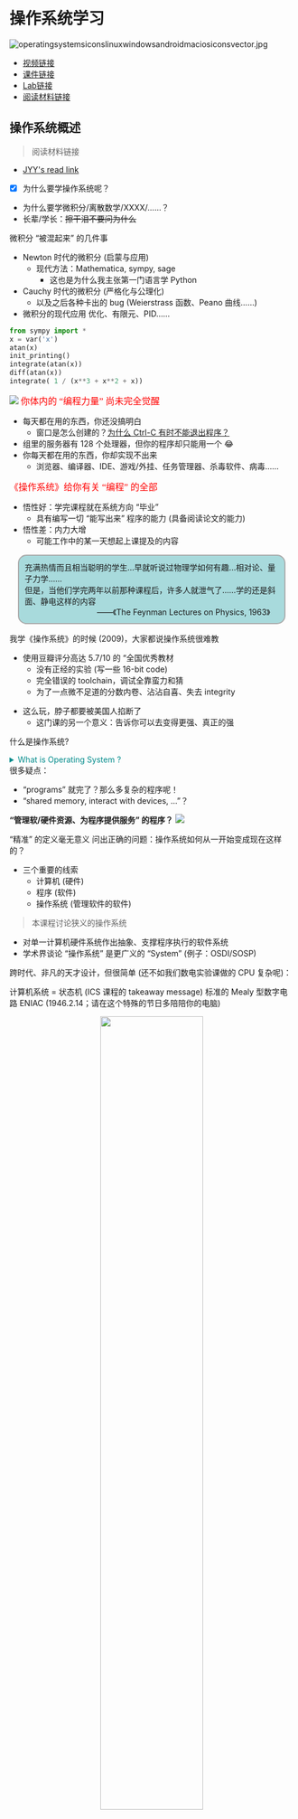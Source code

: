 
# 操作系统学习

![operatingsystemsiconslinuxwindowsandroidmaciosiconsvector.jpg](http://zhouhao-blog.oss-cn-shanghai.aliyuncs.com/articles/56354a5b6630b31c15d5e9a0133ad33d.jpg)
+ [视频链接](https://space.bilibili.com/202224425/video)
+ [课件链接](http://jyywiki.cn/OS/2022/)
+ [Lab链接](https://nju-projectn.github.io/ics-pa-gitbook/ics2021/PA0.html)
+ [阅读材料链接](http://jyywiki.cn/OS/OS_References)

## 操作系统概述
> 阅读材料链接
+ [JYY's read link](http://jyywiki.cn/OS/2022/notes/1)

- [X] 为什么要学操作系统呢？
+ 为什么要学微积分/离散数学/XXXX/……？
+ 长辈/学长：~~擦干泪不要问为什么~~


微积分 “被混起来” 的几件事

+ Newton 时代的微积分 (启蒙与应用)
	+ 现代方法：Mathematica, sympy, sage
		+ 这也是为什么我主张第一门语言学 Python
+ Cauchy 时代的微积分 (严格化与公理化)
	+ 以及之后各种卡出的 bug (Weierstrass 函数、Peano 曲线……)
+ 微积分的现代应用
优化、有限元、PID……

```python
from sympy import *
x = var('x')
atan(x)
init_printing()
integrate(atan(x))
diff(atan(x))
integrate( 1 / (x**3 + x**2 + x))

```
![](./OS.assets/2022-07-26_15-05.png)
<font color="red" face=Monaco size=3> 你体内的 “编程力量” 尚未完全觉醒 </font> 

+ 每天都在用的东西，你还没搞明白
	+ 窗口是怎么创建的？[为什么 Ctrl-C 有时不能退出程序？](https://stackoverflow.blog/2017/05/23/stack-overflow-helping-one-million-developers-exit-vim/)
+ 组里的服务器有 128 个处理器，但你的程序却只能用一个 😂
+ 你每天都在用的东西，你却实现不出来
	+ 浏览器、编译器、IDE、游戏/外挂、任务管理器、杀毒软件、病毒……

<font color="red" face=Monaco size=3> 《操作系统》给你有关 “编程” 的全部 </font>

+ 悟性好：学完课程就在系统方向 “毕业”
	+ 具有编写一切 “能写出来” 程序的能力 (具备阅读论文的能力)
+ 悟性差：内力大增
	+ 可能工作中的某一天想起上课提及的内容

<div style="border-radius:15px;display:block;background-color:#a8dadc;border:2px solid #aaa;margin:15px;padding:10px;">
充满热情而且相当聪明的学生...早就听说过物理学如何有趣...相对论、量子力学……<br>但是，当他们学完两年以前那种课程后，许多人就泄气了……学的还是斜面、静电这样的内容<br>
<div style="text-align:right;padding:0 15px;">
——《The Feynman Lectures on Physics, 1963》
</div>
</div>




我学《操作系统》的时候 (2009)，大家都说操作系统很难教
- 使用豆瓣评分高达 5.7/10 的 “全国优秀教材
	+ 没有正经的实验 (写一些 16-bit code)
	+ 完全错误的 toolchain，调试全靠蛮力和猜
	+ 为了一点微不足道的分数内卷、沾沾自喜、失去 integrity

+ 这么玩，脖子都要被美国人掐断了
	+ 这门课的另一个意义：告诉你可以去变得更强、真正的强

什么是操作系统?
	
<details>
  <summary style="color:darkcyan">
   What is Operating System ?
  </summary>
  <p>
  Operating System: A body of software, in fact, that is responsible for making it easy to run programs (even allowing you to seemingly run many at the same time), allowing programs to share memory, enabling programs to interact with devices, and other fun stuff like that. (OSTEP)
  </p>
</details>
很多疑点：

+ “programs” 就完了？那么多复杂的程序呢！
+ “shared memory, interact with devices, ...”？


**“管理软/硬件资源、为程序提供服务” 的程序？**
![](./OS.assets/os-classify.jpg)

“精准” 的定义毫无意义
问出正确的问题：操作系统如何从一开始变成现在这样的？
+ 三个重要的线索
	+ 计算机 (硬件)
	+ 程序 (软件)
	+ 操作系统 (管理软件的软件)


> 本课程讨论狭义的操作系统
- 对单一计算机硬件系统作出抽象、支撑程序执行的软件系统
- 学术界谈论 “操作系统” 是更广义的 “System” (例子：OSDI/SOSP)

跨时代、非凡的天才设计，但很简单 (还不如我们数电实验课做的 CPU 复杂呢)：

计算机系统 = 状态机 (ICS 课程的 takeaway message)
标准的 Mealy 型数字电路
ENIAC (1946.2.14；请在这个特殊的节日多陪陪你的电脑)

<div align="center">
<img src="./OS.assets/eniacrun.jpg" width="60%" styles="text-align:center;">
</div>

---
**电子计算机实现**
- 逻辑门：真空电子管
- 存储器：延迟线 (delay lines)
- 输入/输出：打孔纸带/指示灯
<table>
<tr>
	<td><img src="./OS.assets/vaccum-tube.gif" width="250px"></td>
	<td><img src="./OS.assets/throw-ball.gif" width="300px"></td>
	<td><img src="./OS.assets/delay-memory-fig2-s.gif" width="400px"></td>
</tr>
<tr>
	<td>逻辑门：真空电子管</td>
	<td>存储器：延迟线 (delay lines)</td>
	<td>输入/输出：打孔纸带/指示灯</td>
</tr>

</table>

ENIAC 程序是用物理线路 “hard-wire” 的

+ 重编程需要重新接线
	+ [ENIAC Simulator](https://www.cs.drexel.edu/~bls96/eniac/); [sieve.e](./OS.Demo/sieve.e)

最早成功运行的一系列程序：打印平方数、素数表、计算弹道……
- 大家还在和真正的 “bugs” 战斗


### 1940s 的操作系统
<div align="center">
<div style="border-radius:10px;display:block;background-color:#a8dadc;border:2px solid #aaa;margin:15px;padding:10px;width:550px;">
没有操作系统！
</div>

</div>

能把程序放上去就很了不起了!
+ 程序直接用指令操作硬件
+ 不需要画蛇添足的程序来管理它
---
### 1950s 的计算机
更快更小的逻辑门 (晶体管)、更大的内存 (磁芯)、丰富的 I/O 设备
+ I/<br>O 设备的速度已经严重低于处理器的速度，中断机制出现 (1953)
<div align='center'>
  <img src='./OS.assets/2022-07-29_18-26.png' width='70%' styles='text-align:center;'>
</div>

#### 1950s 的程序
可以执行更复杂的任务，包括通用的计算任务


希望使用计算机的人越来越多；希望调用 API 而不是直接访问设备
Fortran 诞生 (1957)

```fortran
C---- THIS PROGRAM READS INPUT FROM THE CARD READER,
C---- 3 INTEGERS IN EACH CARD, CALCULATE AND OUTPUT
C---- THE SUM OF THEM.
  100 READ(5,10) I1, I2, I3
   10 FORMAT(3I5)
      IF (I1.EQ.0 .AND. I2.EQ.0 .AND. I3.EQ.0) GOTO 200
      ISUM = I1 + I2 + I3
      WRITE(6,20) I1, I2, I3, ISUM
   20 FORMAT(7HSUM OF , I5, 2H, , I5, 5H AND , I5,
     *   4H IS , I6)
      GOTO 100
  200 STOP
      END
---
```

#### 1950s 的程序 (cont'd)
一行代码，一张卡片

看到上面 1, 2, ... 80 的标号了吧！
7-72 列才是真正的语句 (这就是为什么谭浩强要教你要画流程图)

<div align="center">
<img src="./OS.assets/fortran-card.jpg" width="60%" styles="text-align:center;">
</div>

#### 1950s 的操作系统


<div align="center">
<div style="border-radius:10px;display:block;background-color:#a8dadc;border:2px solid #aaa;margin:15px;padding:10px;width:550px;">
管理多个程序依次排队运行的库函数和调度器。
</div>

</div>

写程序、跑程序都是非常费事的 (比如你写了个死循环……)
+ 计算机非常贵 ($50,000-$1,000,000)，一个学校只有一台
+ 产生了集中管理计算机的需求： <font color="red" face=Monaco size=3>  多用户排队共享计算机 </font> 

**操作系统的概念开始形成**
+ 操作 (operate) 任务 (jobs) 的系统 (system)
	+ “批处理系统” = 程序的自动切换 (换卡) + 库函数 API
	+ Disk Operating Systems (DOS)
		+ 操作系统中开始出现 “设备”、“文件”、“任务” 等对象和 API

### 1960s 的计算机

<font color="red" face=Monaco size=3> 集成电路、总线出现 </font>
+ 更快的处理器
+ 更快、更大的内存；虚拟存储出现
	+ 可以同时载入多个程序而不用 “换卡” 了
+ 更丰富的 I/O 设备；完善的中断/异常机制
<div align="center">
<img src="./OS.assets/sketchpad.jpg" width="400px" height="210px" styles="text-align:center;">
</div>

#### 1960s 的程序
> 更多的高级语言和编译器出现

+ COBOL (1960), APL (1962), BASIC (1965)
	+ Bill Gates 和 Paul Allen 在 1975 年实现了 Altair 8800 上的 BASIC 解释器
+ 计算机科学家们已经在今天难以想象的计算力下开发惊奇的程序

<div align="center">
<img src="./OS.assets/spacewar.jpg" width="60%" styles="text-align:center;">
</div>

#### 1960s 的操作系统

<div align="center">
<div style="border-radius:10px;display:block;background-color:#a8dadc;border:2px solid #aaa;margin:10px;padding:15px;width:600px;">
能载入多个程序到内存且灵活调度它们的管理程序，包括程序可以调用的 API。
</div>

</div>


<font color="red" face=Monaco size=3> 同时将多个程序载入内存 </font>是一项巨大的能力

+ 有了进程 (process) 的概念
+ 进程在执行 I/O 时，可以将 CPU 让给另一个进程
	+ 在多个地址空间隔离的程序之间切换
	+ 虚拟存储使一个程序出 bug 不会 crash 整个系统

> **操作系统中自然地增加进程管理 API**

#### 1960s 的操作系统 (cont'd)
<font color="red" face=Monaco size=4> 既然操作系统已经可以在程序之间切换，为什么不让它们定时切换呢？ </font>

**基于中断 (例如时钟) 机制**
+ 时钟中断：使程序在执行时，异步地插入函数调用
+ 由操作系统 (调度策略) 决定是否要切换到另一个程序执行
+ Multics (MIT, 1965)
	+ 现代操作系统诞生


### 1970s+ 的计算机
**集成电路空前发展，个人电脑兴起，“计算机” 已与今日无大异**
+ CISC 指令集；中断、I/O、异常、MMU、网络
+ 个人计算机 (PC 机)、超级计算机……
<div align="center">
<img src="./OS.assets/35247-93685-000-lead-Apple-II-xl.jpg" width="420px" height="220px" styles="text-align:center;">
</div>

#### 1970s+ 的程序
PASCAL (1970), C (1972), …
+ 今天能办到的，那个时代已经都能办到了——上天入地、图像声音视频、人工智能……
+ 个人开发者 (Geek Network) 走上舞台
<div align="center">
<table>


<tr>
	<td><img src="./OS.assets/wordstarvig.jpg" width="450px"></td>
</tr>

<tr>
	<td>Wordstar (1979)</td>
</tr>

</table>
</div>

#### 1970s+ 的操作系统
<div align="center">
<div style="border-radius:10px;display:block;background-color:#a8dadc;border:2px solid #aaa;margin:10px;padding:15px;width:600px;">
分时系统走向成熟，UNIX 诞生并走向完善，奠定了现代操作系统的形态。
</div>

</div>


+ 1973: 信号 API、管道 (对象)、grep (应用程序)
+ 1983: BSD socket (对象)
+ 1984: procfs (对象)……
+ UNIX 衍生出的大家族
	+ `1BSD (1977), GNU (1983), MacOS (1984), AIX (1986), Minix (1987), Windows (1985), Linux 0.01 (1991), Windows NT (1993), Debian (1996), Windows XP (2002), Ubuntu (2004), iOS (2007), Android (2008), Windows 10 (2015), ……`

### 今天的操作系统
<div align="center">
<div style="border-radius:10px;display:block;background-color:#a8dadc;border:2px solid #aaa;margin:15px;padding:15px;width:600px;">
通过 “虚拟化” 硬件资源为程序运行提供服务的软件。
</div>
</div>


**空前复杂的系统之一**
+ 更复杂的处理器和内存
	+ 非对称多处理器 (ARM big.LITTLE; Intel P/E-cores)
	+ Non-uniform Memory Access (NUMA)
	+ 更多的硬件机制 Intel-VT/AMD-V, TrustZone/SGX, TSX, ...
+ 更多的设备和资源
	+ 网卡、SSD、GPU、FPGA...
+ 复杂的应用需求和应用环境
	+ 服务器、个人电脑、智能手机、手表、手环、IoT/微控制器……

**理解操作系统：三个根本问题**

> 操作系统服务谁？

+ <font color="red" face=Monaco size=3> 程序 = 状态机 </font>
+ 课程涉及：多线程 Linux 应用程序
	
> (设计/应用视角) 操作系统为程序提供什么服务？

+ <font color="red" face=Monaco size=3> 操作系统 = 对象 + API </font>
+ 课程涉及：POSIX + 部分 Linux 特性

> j(实现/硬件视角) 如何实现操作系统提供的服务？
+ <font color="red" face=Monaco size=3> 操作系统 = C 程序 </font>
	+ 完成初始化后就成为 interrupt/trap/fault handler
+ 课程涉及：xv6, 自制迷你操作系统

<font color="red" face=Monaco size=3> 计算机专业学生必须具备的核心素质。 </font>

1. 是一个合格的操作系统用户
	+ 会 STFW/RTFM 自己动手解决问题
	+ 不怕使用任何命令行工具
	+ `vim`, `tmux`, `grep`, `gcc`, `binutils`, `...`
2. 不惧怕写代码
	+ 能管理一定规模 (数千行) 的代码
	+ 能在出 bug 时默念 “机器永远是对的、我肯定能调出来的”
		+ 然后开始用正确的工具/方法调试
> 给 “学渣” 们的贴心提示：补基础、补基础、补基础


### 如何学好操作系统

## 操作系统上的程序
复习：操作系统
+ 应用视角 (设计): 一组对象 (进程/文件/...) + API
+ 硬件视角 (实现): 一个 C 程序
本次课回答的问题
---

+ [x] : 到底什么是 “程序”？
	+ 程序的状态机模型 (和编译器)
	+ 操作系统上的 {最小/一般/图形} 程序

### 数字电路与状态机

**数字逻辑电路**

+ 状态 = 寄存器保存的值 (flip-flop)
+ 初始状态 = RESET (implementation dependent)
+ 迁移 = 组合逻辑电路计算寄存器下一周期的值

例子：

1. $X^{\prime} = \neg X \wedge Y$ 
2. $Y^{\prime} = \neg X \wedge  \neg Y$ 


```c
#define REGS_FOREACH(_)  _(X) _(Y)
#define RUN_LOGIC        X1 = !X && Y; \
                         Y1 = !X && !Y;
#define DEFINE(X)        static int X, X##1;
#define UPDATE(X)        X = X##1;
#define PRINT(X)         printf(#X " = %d; ", X);

int main() {
  REGS_FOREACH(DEFINE);
  while (1) { // clock
    RUN_LOGIC;
    REGS_FOREACH(PRINT);
    REGS_FOREACH(UPDATE);
    putchar('\n'); sleep(1);
  }
}
```
> 更完整的实现：数码管显示

输出数码管的配置信号
+ [logisim.c](./OS.Demo/logisim.c)
+ 会编程，你就拥有全世界！
	+ [seven-seg.py](./OS.Demo/seven-seg.py)
	+ 同样的方式可以模拟任何数字系统
		+ 当然，也包括计算机系统
你还体验了 UNIX 哲学

<div style='border-radius:15px;display:block;background-color:#a8dadc;border:2px solid #aaa;margin:15px;padding:10px; font-family:"Source Code Pro";font-size:16px'>
 Make each program do one thing well<br>
Expect the output of every program to become the input to another
Hmm....
 
  <div style='text-align:right;padding:0 15px;'>
  -- Unix philosophy
	
  </div>
</div>

### 什么是程序?(源代码)

你可能需要<font color='red' face=Monaco size=3>《程序设计语言的形式语义》</font> 


程序就是状态机 (你在 gdb 里看到的)
+ 试试程序吧 [hanoi-r.c](./OS.Demo/hanoi-r.c)

```c
#include <stdio.h>
#include "hanoi-r.c"

int main(){
	hanoi(3,'A','B','C');
}
```

`gcc -g main.c`
`gdb a.out`
`layout src`
`start`
`step`
`info frame`

#### C 程序的状态机模型 (语义，semantics)
+ 状态 = 堆 + 栈
+ 初始状态 = main 的第一条语句
+ 迁移 = 执行一条简单语句
	+ 任何 C 程序都可以改写成 “非复合语句” 的 C 代码
	+ [真的有这种工具](https://cil-project.github.io/cil/) (C Intermediate Language) 和[解释器](https://gitlab.com/zsaleeba/picoc)

(这还只是 “粗浅” 的理解)<br>
`Talk is cheap. Show me the code. (Linus Torvalds):`
 任何真正的理解都应该落到可以执行的代码

#### C 程序的语义
C 程序的状态机模型 (语义，semantics)
+ 状态 = stack frame 的列表 (每个 frame 有 PC) + 全局变量
+ 初始状态 = main(argc, argv), 全局变量初始化
+ 迁移 = 执行 top stack frame PC 的语句; PC++
	+ 函数调用 = push frame (frame.PC = 入口)
	+ 函数返回 = pop frame
> 应用：将任何递归程序就地转为非递归

汉诺塔难不倒你 [hanoi-nr.c](./OS.Demo/hanoi-nr.c)

`A → B, B → A `的也难不倒你

+ 还是一样的 call()，但放入不同的 Frame


### 什么是程序？(二进制)
还是状态机

+ 状态 = 内存  + 寄存器 
+ 初始状态 = (稍后回答)
+ 迁移 = 执行一条指令
	+ 我们花了一整个《计算机系统基础》解释这件事
	+ gdb 同样可以观察状态和执行

操作系统上的程序
+ 所有的指令都只能计算
	+ deterministic: mov, add, sub, call, ...
	+ non-deterministic: rdrand, ...
	+ 但这些指令甚至都无法使程序停下来 (NEMU: 加条 trap 指令)

我们的程序有一个初始状态,我们假设程序没有输入，那么程序永远都是从内存取指令执行 `M[R[PC]]` `(M : Memory , R : register)` 那么我们的程序执行过程就是一条直线。

其实并不是这样的，我们有很多指令并不是确定的.
如生成随机数

```C
#inlcude <stdio.h>
#inlucde <unistd.h>
int main(){
	while(1){
		asm volatile("rdrand %rax");
	}
}
```
我们可以调试这个程序 下 `watchpoint` `watch $rax`

当指令为不确定指令时这时候我们的状态机就产生了分叉，然后一直执行并始终有可能回到过去的状态,这时候我们的状态机就进入	了死循环。我们发现这个状态机停都停不下来，会一直执行下去.


<font color='red' face=Monaco size=3>一条特殊的指令 </font> 

>  调用操作系统 syscall

+ 把 $(M,R)$ 完全交给操作系统，任其修改
	+ 一个有趣的问题：如果程序不打算完全信任操作系统？
+ 实现与操作系统中的其他对象交互
	+ 读写文件/操作系统状态 (例如把文件内容写入$M$)
	+ 改变进程 (运行中状态机) 的状态，例如创建进程/销毁自己

程序 = 计算 + syscall
+ [X] 问题：怎么构造一个最小的 Hello, World？

**构造最小的 Hello, World**

```c
int main() {
  printf("Hello, World\n");
}
```
gcc 编译出来的文件不满足 “最小”
+ `--verbose` 可以查看所有编译选项 (真不少)
	+ `printf` 变成了 `puts@plt`
+ `-static` 会复制 `libc` 

<font color='red' face=Monaco size=3>直接硬来？</font><br> 
当我们只对该文件进行编译时，发现这个文件确实挺小
![](./OS.assets/2022-07-30_17-27.png)

这时候我们能不能直接进行链接呢?<br>
首先ld 给了我们一个警告 说找不到 `_start` 函数，这个我们可以把main函数的名称改成 `_start` 来绕过这个报错,即使是这样还是链接失败，提示找不到 `puts`

![alt](./OS.assets/2022-07-30_17-34.png)

这时候我们把 `printf` 给注释掉的话，发现能成功编译并链接，但当我们运行这个编译链接后的程序之后，我们获得了 `Segmentation Fault`
![alt](./OS.assets/2022-07-30_17-40.png)

当我们在函数体里加一条 `while(1);` 语句再编译链接，发现程序能正常运行！
![alt](./OS.assets/2022-07-30_17-54.png)
那为什么当 `_start` 函数体为空时会出现错误?

我们可以使用 `gdb` 来观察这个程序究竟做了什么

---
**强行编译 + 链接：gcc -c + ld**
+ 直接用 ld 链接失败
	ld 不知道怎么链接库函数……
+ 空的 main 函数倒是可以
	+ 链接时得到奇怪的警告 (可以定义成 _start 避免警告)
	+ 但 Segmentation Fault 了……
+ [x] 问题：为什么会 Segmentation Fault？

+ <font color='red' face=Monaco size=3>当然是观察程序 (状态机) 的执行了</font> 
	+ 初学者必须克服的恐惧：<font color='red' face=Monaco size=3> STFW/RTFM</font> ([Menu 非常有用](https://sourceware.org/gdb/documentation/))
	+ starti 可以帮助我们从第一条指令开始执行程序
		+ gdb 可以在两种状态机视角之间切换 (layout)


**解决异常退出**

有办法让状态机 “停下来” 吗？

+ 纯 “计算” 的状态机：不行
+ 要么死循环，要么 undefined behavior

> 解决办法：syscall
```c
#include <sys/syscall.h>

int main() {
  syscall(SYS_exit, 42);
}
```
调试代码：syscall 的实现在哪里？
+ 坏消息：在 libc 里，不方便直接链接
+ 好消息：代码很短，而且似乎看懂了

Hello, World 的汇编实现

[minimal.S](./OS.Demo/minimal.S)

```armasm
movq $SYS_exit,  %rax   # exit(
movq $1,         %rdi   #   status=1
syscall                 # );
```
Note: gcc 支持对汇编代码的预编译 (还会定义 __ASSEMBLER__ 宏)

~~我是从哪里获得这些黑科技代码的？？？~~

+ syscall (2), syscalls (2)
	+ The Friendly Manual 才是最靠谱的信息来源

回顾：状态机视角的程序
+ 程序 = 计算 → syscall → 计算 → ...


**彩蛋：ANSI Escape Code**
为什么 Hello World 有颜色？？

特殊编码的字符实现终端控制

+ [vi.c](https://git.busybox.net/busybox/tree/editors/vi.c) from busybox
+ telnet towel.blinkenlights.nl (电影；Ctrl-] and q 退出)
+ dialog --msgbox 'Hello, OS World!' 8 32
+ ssh sshtron.zachlatta.com (网络游戏)
	+ 所以编程可以从一开始就不那么枯燥
	+ 看似复杂，实际简单明了
### 如何在程序的两个视角之间切换

如何在程序的两个视角之间切换？
“状态机” 顺便解决了一个非常重要的基本问题：


什么是编译器？？？

编译器：源代码  (状态机) → 二进制代码  (状态机)

$$
\color{darkcyan}
C = compile(S)
$$

编译 (优化) 的正确性 (Soundness):

+ <font color='red' face=Monaco size=3>S 与 C 的可观测行为严格一致</font> 
	+ system calls; volatile variable loads/stores; termination
+ Trivially 正确 (但低效) 的实现
	+ 解释执行/直接翻译 $S$ 的语义


现代 (与未来的) 编译优化
在保证观测一致性 (sound) 的前提下改写代码 (rewriting)

+ Inline assembly 也可以参与优化
	+ 其他优化可能会跨过不带 barrier 的 asm volatile
+ Eventual memory consistency
+ Call to external CU = write back visible memory
	+ talk is cheap, show me the code!

这给了我们很多想象的空间
+ Semantic-based compilation (synthesis)
+ AI-based rewriting
+ Fine-grained semantics & system call fusion


<font color='red' face=Monaco size=3>进入 PL 的领域</font> 


> PL 领域 (的很多人) 有一种倾向：用数学化的语言定义和理解一切 (all about semantics)

~~所以你看一眼 paper 就觉得自己瞎了~~
+ 但背后的直觉依然是 system/software 的
	+ (我们是人，不是无情的数学机器 😂)
	+ 溜了溜了，回到 system 的世界

**Further readings**
+ [An executable formal semantics of C with applications](https://dl.acm.org/doi/10.1145/2103621.2103719) (POPL'12) 
  + [Download Paper PDF](./OS.assets/compcert-backend.pdf)
+ [CompCert C verified compiler](https://compcert.org/motivations.html) and a [paper](https://xavierleroy.org/publi/compcert-backend.pdf)(POPL'06, Most Influential Paper Award 🏅)
+ [Copy-and-patch compilation](https://dl.acm.org/doi/10.1145/3485513) (OOPSLA'21, Distinguished Paper 🏅)
  + [Download Paper PDF](./OS.assets/3485513.pdf)

**操作系统中的一般程序**
<div style='border-radius:15px;display:block;background-color:#a8dadc;border:2px solid #aaa;margin:15px;padding:10px;'>
 和 minimal.S 没有本质区别：程序 = 计算 → syscall → ... 
</div>


操作系统收编了所有的硬件/软件资源
+ 只能用操作系统允许的方式访问操作系统中的对象
	+ 从而实现操作系统的 “霸主” 地位
	+ 例子：[tryopen.c](./OS.Demo/tryopen.c)
+ 这是为 “管理多个状态机” 所必须的
	+ 不能打架，谁有权限就给他

**(二进制) 程序也是操作系统中的对象**<br>
可执行文件
+ <font color='red' face=Monaco size=3>与大家日常使用的文件 (a.c, README.txt) 没有本质区别</font> 
+ 操作系统提供 API 打开、读取、改写 (都需要相应的权限)
 
查看可执行文件
+ vim, cat, xxd 都可以直接查看可执行文件
	+ vim 中二进制的部分无法 “阅读”，但可以看到字符串常量
	+ 使用 xxd 可以看到文件以 "\x7f" "ELF" 开头
	+ vscode 有 Hex editor 插件

**系统中常见的应用程序**

1. Core Utilities (coreutils)
+ standard programs for text and file manipulation
+ 系统中安装的是 [GNU Coreutils](https://www.gnu.org/software/coreutils/)
	+ 有较小的替代品 [busybox](https://www.busybox.net/)

2. 系统/工具程序
+ bash, [binutils](https://www.gnu.org/software/binutils/), apt, ip, ssh, vim, tmux, jdk, python, ...
	+ 这些工具的原理都不复杂 (例如 apt 其实只是 dpkg 的壳)
	+ [Ubuntu Packages](https://packages.ubuntu.com/) (和 apt-file 工具) 支持文件名检索
		+ 例子：找不到 SDL2/SDL.h 时...

3. 其他各种应用程序
+ 浏览器、音乐播放器……

操作系统中的程序：Dark Side<br>
> 杀人的面试题 (1)：一个普通的、人畜无害的 Hello World C 程序执行的第一条指令在哪里？

等价问法

+ “二进制程序状态机的初始状态是什么？”
	+ main 的第一条指令 ❌
	+ libc 的 _start ❌

<font color='red' face=Monaco size=3>问 gdb 吧</font> 
  + `info proc {mappings,...}` - 打印进程内存


main() 之前发生了什么？
`ld-linux-x86-64.so` 加载了 `libc`

+ 之后 libc 完成了自己的初始化
	+ RTFM: [libc startup on Hurd](https://www.gnu.org/software/hurd/glibc/startup.html)
	+ main() 的开始/结束并不是整个程序的开始/结束
	+ 例子：[hello-goodbye.c](./OS.Demo/hello-goodbye.c)

谁规定是 ld-linux-x86-64.so，而不是 rtfm.so？
+ readelf 告诉你答案
+ (计算机系统不存在玄学；一切都建立在确定的机制上)
	回顾 gcc --verbose

我们其实完全可以修改 `ld-linux-x86-64.so`
我们先使用vim的替换模式将 `ld-linux-x86-64.so` 替换成我们想替换的路径. 然后在 vim 里 `:%!xxd` 将刚刚多余的替换成 0
替换完之后 `:%!xxd -r` 还原文件.

<table>
  <tr>
	<td>替换目标</td>
	<td>将多余部分填充0</td>
	<td>还原成二进制格式</td>
  </tr>
  <tr>
	<td><img src='./OS.assets/2022-07-31_00-52.png' width='400px'></td>
	<td><img src='./OS.assets/2022-07-31_00-54.png' width='400px'></td>
	<td><img src='./OS.assets/2022-07-31_00-57.png' width='400px'></td>
  </tr>
</table>

操作系统中的程序：Dark Side<br>
> 杀人的面试题 (2)：main 执行之前、执行中、执行后，发生了哪些操作系统 API 调用？

+ (计算机系统不存在玄学；一切都建立在确定的机制上)
+ 所以你应该有一个强烈的信念：这个问题是可以回答的


<span style='color:blue'>
</span>
<details>
  <summary style='color:darkcyan'>
  What is Trace ?
  </summary>
  <p style="color:darkcyan">
  In general, trace refers to the process of following anything from the beginning to the end. For example, the traceroute command follows each of the network hops as your computer connects to another computer.
  </p>
</details>

**打开程序的执行：Trace (踪迹)**

> 这门课中很重要的工具：strace

+ system call trace
+ 理解程序运行时使用的系统调用
	+ demo: strace ./hello-goodbye
	+ **`strace -f gcc ./logisim.c |& vim -`**
	+ 在这门课中，你能理解 strace 的输出并在你自己的操作系统里实现相当一部分系统调用 (mmap, execve, ...)


<font color='red' face=Monaco size=4>本质上，所有的程序和 Hello World 类似</font> 

程序 = 状态机 = 计算 → syscall → 计算 →

+ 被操作系统加载
	+ 通过另一个进程执行 execve 设置为初始状态
+ 状态机执行
	 进程管理：fork, execve, exit, ...
	+ 文件/设备管理：open, close, read, write, ...
	+ 存储管理：mmap, brk, ...
+ 直到 _exit (exit_group) 退出

(初学者对这一点会感到有一点惊讶)
+ 说好的浏览器、游戏、杀毒软件、病毒呢？都是这些 API 吗？

Yes! - 这些 API 就是操作系统的全部
编译器 (gcc)，代表其他工具程序

+ 主要的系统调用：execve, read, write
+ strace -f gcc a.c (gcc 会启动其他进程)
	+ 可以管道给编辑器 vim -
	+ 编辑器里还可以 %!grep (细节/技巧)

图形界面程序 (xedit)，代表其他图形界面程序 (例如 vscode)

+ 主要的系统调用：poll, recvmsg, writev
+ strace xedit
	+ 图形界面程序和 X-Window 服务器按照 X11 协议通信
	+ 虚拟机中的 xedit 将 X11 命令通过 ssh (X11 forwarding) 转发到 Host

**各式各样的应用程序**<br>
都在 <font color='red' face=Monaco size=3>操作系统 API (syscall)</font>  和 <font color='red' face=Monaco size=3>操作系统中的对象</font> 上构建

**1. 窗口管理器**
+ 管理设备和屏幕 (read/write/mmap)
+ 进程间通信 (send, recv)

**2. 任务管理器**
+ 访问操作系统提供的进程对象 (readdir/read)
+ 参考 gdb 里的 info proc *

**3. 杀毒软件**
+ 文件静态扫描 (read)
+ 主动防御 (ptrace)
+ 其他更复杂的安全机制……

## 多处理器编程


## 理解并发程序执行




## 并发控制

### 互斥

### 同步

> 如何在多处理器上协同多个线程完成任务？

+ 典型的同步问题：生产者-消费者；哲学家吃饭
+ 同步的实现方法：信号量、条件变量

**概念: 同步(Synchronization)**

<font color=green>两个或两个以上随时间变化的量在变化过程中保持一定的相对关系</font>

+ iPhone/iCloud 同步 (手机 vs 电脑 vs 云端)
+ 变速箱同步器 (合并快慢速齿轮)
+ 同步电机 (转子与磁场速度一致)
+ 同步电路 (所有触发器在边沿同时触发)

<font color="green" face=Consolas> 异步 (Asynchronous) = 不同步 </font>

上述很多例子都有异步版本 (异步电机、异步电路、异步线程)

并发程序中的同步

并发程序的步调很难保持 “完全一致”

线程同步: <font color="red" face=Monaco size=3> 在某个时间点共同达到互相已知的状态 </font> 




## 真实世界的并发编程



## 并发 BUG 与应对



## 操作系统的状态机模型

+ 软件和硬件的桥梁
+ 操作系统的加载和初始化
+ AbstractMachine 代码导读

> OSLabs

+ <font color="red" face=Monaco size=3> Lab0 (amgame): 熟悉代码框架 </font>
+ **Lab1 (pmm):** `Physical memory management`
	+ 多处理器 (bare-metal) 上的 kalloc/free
+ **Lab2 (kmt):** `Kernel multi-threading`
	+ 中断和异常驱动的上下文 (线程) 切换
+ **Lab3 (uproc):** `User processes`
	+ 虚拟地址空间、用户态进程和系统调用
+ **Lab4 (vfs):** `Virtual file system`
	+ devfs, procfs, 简单的文件系统；ELF 加载器

### 硬件和软件的桥梁

我们已经知道如何写一个 “最小” 的 C 程序了：
minimal.S

不需要链接任何库，就能在操作系统上运行

“程序 = 状态机” 没问题

带来更多的疑问

但谁创建的这个状态机？？？

当然是操作系统了……呃……

<font color="red" face=Monaco size=3>  这个程序可以在没有操作系统的硬件上运行吗？
 </font>

“启动” 状态机是由 “加载器” 完成的

加载器也是一段程序 (状态机)

这个程序由是由谁加载的？


## 状态机模型的应用


`strace -T a.out &| nvim -`

## 操作系统上的进程



## 进程的地址空间


## 系统调用和 Shell


## C 标准库的实现



## fork的应用


## 什么是可执行文件

## 动态链接和加载


## xv6 代码导读

### 环境搭建


1. 下载源码
ARCH 环境

```bash
sudo pacman -S riscv64-linux-gnu-gcc

```

```
make qemu

```

![XV6 Source Code](https://github.com/mit-pdos/xv6-riscv) 

```bash

make -nB qemu | nvim -
# :set nowrap
# :%s/ /\r /g
<kbd class="keybord"> Ctrl </kbd> + <kbd class="keybord"> A </kbd> + <kbd class="keybord"> X </kbd>&ensp; 退出 QEMU

<kbd class="keybord"> Ctrl </kbd> + <kbd class="keybord"> A </kbd> + <kbd class="keybord"> C </kbd>&ensp; 启动 QEMU 的模拟器



```


我们可以将多处理器改为 1 `-smp 1`



2. 配置 VScode
> 生成一个 compile_commands.json

+ `bear`

```
bear make qemu
```

+ `compiledb`

![compiledb github link](https://github.com/nickdiego/compiledb) 


调试 xv6
运行 `gdb`

```
.gdbinit:2: Error in sourced command file:
Undefined item: "riscv:rv64".
```

如果在运行 gdb 时遇见上面的错误我们可以使用
`gdb-multiarch` 

在 linux 里我们可以安装 `riscv64-linux-gnu-gdb`

然后再开一个终端我们运行 `make qemu-gdb`

这时候我们成功在第一条指令上停下来了


## Xv6 上下文切换



## 处理器调度



## 操作系统设计

### 输入输出模型

查看 系统中总线上的设备

`lspci -tv` `lsusb -tv`


`/dev/` 中的对象

+ `/dev/pts/[x] - pseudo terminal`
+ `/dev/null - 'Null' 设备`
+ `/dev/zero - '零' 设备`
+ `/dev/random /dev/urandom - 随机数生成器`

`yes` 

`cat /dev/urandom | head -c 512 | xxd`
`cat /dev/zero | head -c 512 | xxd`

`stty -a`

`man termios`


GPU 编程


gcc -> nvcc

binutils -> cuobjdump

gdb -> cuda-gdb


perf -> nvprof

